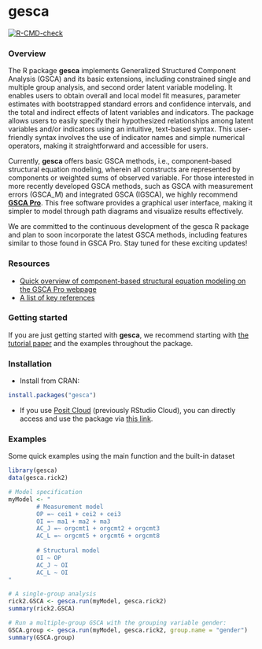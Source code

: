# gesca

<!-- badges: start -->
<!-- Will update later on once gesca published on CRAN -->
<!--
[![CRAN_Status_Badge](https://www.r-pkg.org/badges/version/bayesplot?color=blue)](https://cran.r-project.org/web/packages/bayesplot)
[![Downloads](https://cranlogs.r-pkg.org/badges/bayesplot?color=blue)](https://cran.rstudio.com/package=bayesplot)
[![R-CMD-check](https://github.com/stan-dev/bayesplot/workflows/R-CMD-check/badge.svg)](https://github.com/stan-dev/bayesplot/actions)
[![codecov](https://codecov.io/gh/stan-dev/bayesplot/branch/master/graph/badge.svg)](https://codecov.io/gh/stan-dev/bayesplot)
-->
[![R-CMD-check](https://github.com/QuantMM/gesca/actions/workflows/R-CMD-check.yaml/badge.svg)](https://github.com/QuantMM/gesca/actions/workflows/R-CMD-check.yaml)
<!-- badges: end -->

### Overview

The R package **gesca** implements Generalized Structured Component Analysis (GSCA) and its basic extensions, including constrained single and multiple group analysis, and second order latent variable modeling. 
It enables users to obtain overall and local model fit measures, parameter estimates with bootstrapped standard errors and confidence intervals, and the total and indirect effects of latent variables and indicators.
The package allows users to easily specify their hypothesized relationships among latent variables and/or indicators using an intuitive, text-based syntax. 
This user-friendly syntax involves the use of indicator names and simple numerical operators, making it straightforward and accessible for users.

Currently, **gesca** offers basic GSCA methods, i.e., component-based structural equation modeling, wherein all constructs are represented by components or weighted sums of observed variable.
For those interested in more recently developed GSCA methods, such as GSCA with measurement errors (GSCA_M) and integrated GSCA (IGSCA),
we highly recommend [**GSCA Pro**](https://www.gscapro.com/).
This free software provides a graphical user interface, making it simpler to model through path diagrams and visualize results effectively.

We are committed to the continuous development of the gesca R package and plan to soon incorporate the latest GSCA methods, including features similar to those found in GSCA Pro. Stay tuned for these exciting updates!

### Resources

* [Quick overview of component-based structural equation modeling on the GSCA Pro webpage](https://www.gscapro.com/two-sem-domains)
* [A list of key references](https://www.gscapro.com/resources)

### Getting started 

If you are just getting started with **gesca**, we recommend starting with [the tutorial paper](https://doi.org/10.1007/s41237-016-0002-8) and the examples throughout the package.

### Installation

* Install from CRAN:

```r
install.packages("gesca")
```
* If you use [Posit Cloud](https://posit.cloud/) (previously RStudio Cloud), you can directly access and use the package via [this link](https://posit.cloud/content/7337666).

### Examples

Some quick examples using the main function and the built-in dataset

```r
library(gesca)
data(gesca.rick2)

# Model specification
myModel <- "
		# Measurement model 
		OP =~ cei1 + cei2 + cei3
		OI =~ ma1 + ma2 + ma3
		AC_J =~ orgcmt1 + orgcmt2 + orgcmt3
		AC_L =~ orgcmt5 + orgcmt6 + orgcmt8
		
		# Structural model 
		OI ~ OP
		AC_J ~ OI
		AC_L ~ OI
"

# A single-group analysis
rick2.GSCA <- gesca.run(myModel, gesca.rick2)
summary(rick2.GSCA)

# Run a multiple-group GSCA with the grouping variable gender:
GSCA.group <- gesca.run(myModel, gesca.rick2, group.name = "gender")
summary(GSCA.group)
```
